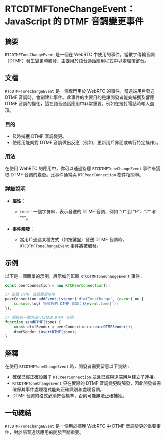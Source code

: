 <!--
Meta Description: # RTCDTMFToneChangeEvent：JavaScript 的 DTMF 音調變更事件 ## 摘要 `RTCDTMFToneChangeEvent` 是一個在 WebRTC 中使用的事件，當數字傳輸音調（DTMF）發生變更時觸發，主要用於語音通話應用程式中以處理按鍵音。 ## 文檔 `R...
Meta Keywords: dtmf, rtcdtmftonechangeevent, webrtc, tone, rtcpeerconnection
-->

# RTCDTMFToneChangeEvent：JavaScript 的 DTMF 音調變更事件

## 摘要
`RTCDTMFToneChangeEvent` 是一個在 WebRTC 中使用的事件，當數字傳輸音調（DTMF）發生變更時觸發，主要用於語音通話應用程式中以處理按鍵音。

## 文檔
`RTCDTMFToneChangeEvent` 是一個專門用於 WebRTC 的事件，當遠端用戶發送 DTMF 音調時，會創建此事件。此事件的主要目的是讓開發者能夠捕獲及響應 DTMF 音調的變化，這在語音通話應用中非常重要，例如在撥打電話時輸入選項。

### 目的
- 及時捕獲 DTMF 音調變更。
- 使應用能夠對 DTMF 音調做出反應（例如，更新用戶界面或執行特定操作）。

### 用法
在使用 WebRTC 的應用中，你可以通過監聽 `RTCDTMFToneChangeEvent` 事件來獲取 DTMF 音調的變更。此事件通常與 `RTCPeerConnection` 物件相關聯。

### 詳細說明
- **屬性**：
  - `tone`：一個字符串，表示發送的 DTMF 音調，例如 "0" 到 "9"、"#" 和 "*"。
  
- **事件觸發**：
  - 當用戶通過某種方式（如按鍵盤）發送 DTMF 音調時，`RTCDTMFToneChangeEvent` 事件將被觸發。

## 示例
以下是一個簡單的示例，展示如何監聽 `RTCDTMFToneChangeEvent` 事件：

```javascript
const peerConnection = new RTCPeerConnection();

// 監聽 DTMF 音調變更事件
peerConnection.addEventListener('dtmfToneChange', (event) => {
    console.log(`接收到的 DTMF 音調：${event.tone}`);
});

// 假設有一個方法可以發送 DTMF 音調
function sendDTMF(tone) {
    const dtmfSender = peerConnection.createDTMFSender();
    dtmfSender.insertDTMF(tone);
}
```

## 解釋
在使用 `RTCDTMFToneChangeEvent` 時，開發者需要留意以下幾點：
- 確保已經正確設置了 `RTCPeerConnection` 並且已經與遠端用戶建立了連接。
- `RTCDTMFToneChangeEvent` 只在實際的 DTMF 音調變更時觸發，因此開發者需確保其事件處理程式能夠正確識別和處理音調。
- DTMF 音調的格式必須符合標準，否則可能無法正確捕獲。

## 一句總結
`RTCDTMFToneChangeEvent` 是一個用於捕獲 WebRTC 中 DTMF 音調變更的重要事件，對於語音通話應用的開發至關重要。